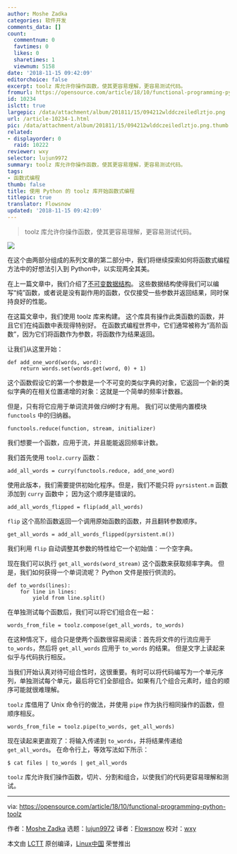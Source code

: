 ```yaml
---
author: Moshe Zadka
categories: 软件开发
comments_data: []
count:
  commentnum: 0
  favtimes: 0
  likes: 0
  sharetimes: 1
  viewnum: 5158
date: '2018-11-15 09:42:09'
editorchoice: false
excerpt: toolz 库允许你操作函数，使其更容易理解，更容易测试代码。
fromurl: https://opensource.com/article/18/10/functional-programming-python-toolz
id: 10234
islctt: true
largepic: /data/attachment/album/201811/15/094212wlddczeiledlztjo.png
url: /article-10234-1.html
pic: /data/attachment/album/201811/15/094212wlddczeiledlztjo.png.thumb.jpg
related:
- displayorder: 0
  raid: 10222
reviewer: wxy
selector: lujun9972
summary: toolz 库允许你操作函数，使其更容易理解，更容易测试代码。
tags:
- 函数式编程
thumb: false
title: 使用 Python 的 toolz 库开始函数式编程
titlepic: true
translator: Flowsnow
updated: '2018-11-15 09:42:09'
---
```



> 
> toolz 库允许你操作函数，使其更容易理解，更容易测试代码。
> 
> 
> 


![](/data/attachment/album/201811/15/094212wlddczeiledlztjo.png)


在这个由两部分组成的系列文章的第二部分中，我们将继续探索如何将函数式编程方法中的好想法引入到 Python中，以实现两全其美。


在上一篇文章中，我们介绍了[不可变数据结构](/article-10222-1.html)。 这些数据结构使得我们可以编写“纯”函数，或者说是没有副作用的函数，仅仅接受一些参数并返回结果，同时保持良好的性能。


在这篇文章中，我们使用 toolz 库来构建。 这个库具有操作此类函数的函数，并且它们在纯函数中表现得特别好。 在函数式编程世界中，它们通常被称为“高阶函数”，因为它们将函数作为参数，将函数作为结果返回。


让我们从这里开始：



```
def add_one_word(words, word):
    return words.set(words.get(word, 0) + 1)
```

这个函数假设它的第一个参数是一个不可变的类似字典的对象，它返回一个新的类似字典的在相关位置递增的对象：这就是一个简单的频率计数器。


但是，只有将它应用于单词流并做*归纳*时才有用。 我们可以使用内置模块 `functools` 中的归纳器。



```
functools.reduce(function, stream, initializer)
```

我们想要一个函数，应用于流，并且能能返回频率计数。


我们首先使用 `toolz.curry` 函数：



```
add_all_words = curry(functools.reduce, add_one_word)
```

使用此版本，我们需要提供初始化程序。但是，我们不能只将 `pyrsistent.m` 函数添加到 `curry` 函数中； 因为这个顺序是错误的。



```
add_all_words_flipped = flip(add_all_words)
```

`flip` 这个高阶函数返回一个调用原始函数的函数，并且翻转参数顺序。



```
get_all_words = add_all_words_flipped(pyrsistent.m())
```

我们利用 `flip` 自动调整其参数的特性给它一个初始值：一个空字典。


现在我们可以执行 `get_all_words(word_stream)` 这个函数来获取频率字典。 但是，我们如何获得一个单词流呢？ Python 文件是按行供流的。



```
def to_words(lines):
    for line in lines:
        yield from line.split()
```

在单独测试每个函数后，我们可以将它们组合在一起：



```
words_from_file = toolz.compose(get_all_words, to_words)
```

在这种情况下，组合只是使两个函数很容易阅读：首先将文件的行流应用于 `to_words`，然后将 `get_all_words` 应用于 `to_words` 的结果。 但是文字上读起来似乎与代码执行相反。


当我们开始认真对待可组合性时，这很重要。有时可以将代码编写为一个单元序列，单独测试每个单元，最后将它们全部组合。如果有几个组合元素时，组合的顺序可能就很难理解。


`toolz` 库借用了 Unix 命令行的做法，并使用 `pipe` 作为执行相同操作的函数，但顺序相反。



```
words_from_file = toolz.pipe(to_words, get_all_words)
```

现在读起来更直观了：将输入传递到 `to_words`，并将结果传递给 `get_all_words`。 在命令行上，等效写法如下所示：



```
$ cat files | to_words | get_all_words
```

`toolz` 库允许我们操作函数，切片、分割和组合，以使我们的代码更容易理解和测试。




---


via: <https://opensource.com/article/18/10/functional-programming-python-toolz>


作者：[Moshe Zadka](https://opensource.com/users/moshez) 选题：[lujun9972](https://github.com/lujun9972) 译者：[Flowsnow](https://github.com/Flowsnow) 校对：[wxy](https://github.com/wxy)


本文由 [LCTT](https://github.com/LCTT/TranslateProject) 原创编译，[Linux中国](https://linux.cn/) 荣誉推出